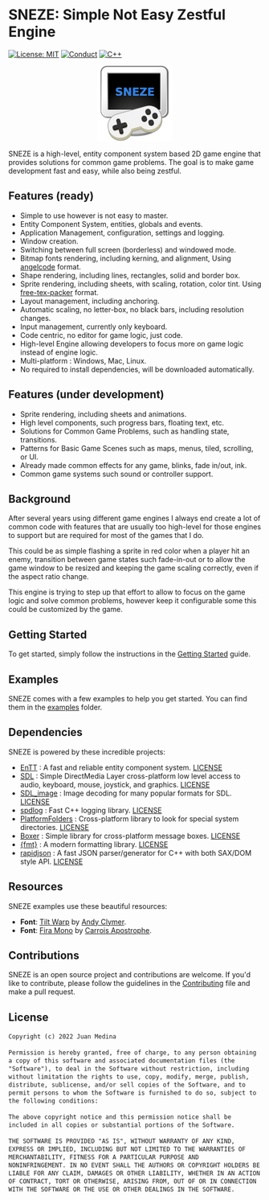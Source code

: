 # SNEZE: Simple Not Easy Zestful Engine
[![License: MIT](https://img.shields.io/badge/License-MIT-yellow.svg?style=for-the-badge)](https://opensource.org/licenses/MIT)
[![Conduct](https://img.shields.io/badge/Conduct-Covenat%202.0-yellow.svg?style=for-the-badge)](https://www.contributor-covenant.org/version/2/0/code_of_conduct/)
[![C++](https://img.shields.io/badge/20-yellow.svg?style=for-the-badge&logo=c%2B%2B&logoColor=white&labelColor=gray)](https://en.cppreference.com/w/cpp/20)

<p style="text-align: center">
  <img src="examples/media/sprites/sneze.png" width="150" alt="sneze logo">
</p>

SNEZE is a high-level, entity component system based 2D game engine that provides solutions for common game problems. The goal is to make game development fast and easy, while also being zestful.

## Features (ready)
- Simple to use however is not easy to master.
- Entity Component System, entities, globals and events.
- Application Management, configuration, settings and logging.
- Window creation.
- Switching between full screen (borderless) and windowed mode.
- Bitmap fonts rendering, including kerning, and alignment, Using [angelcode](https://www.angelcode.com/products/bmfont/) format.
- Shape rendering, including lines, rectangles, solid and border box.
- Sprite rendering, including sheets, with scaling, rotation, color tint. Using [free-tex-packer](http://free-tex-packer.com/) format.
- Layout management, including anchoring.
- Automatic scaling, no letter-box, no black bars, including resolution changes.
- Input management, currently only keyboard.
- Code centric, no editor for game logic, just code.
- High-level Engine allowing developers to focus more on game logic instead of engine logic.
- Multi-platform : Windows, Mac, Linux.
- No required to install dependencies, will be downloaded automatically.

## Features (under development)
- Sprite rendering, including sheets and animations.
- High level components, such progress bars, floating text, etc.
- Solutions for Common Game Problems, such as handling state, transitions.
- Patterns for Basic Game Scenes such as maps, menus, tiled, scrolling, or UI.
- Already made common effects for any game, blinks, fade in/out, ink.
- Common game systems such sound or controller support.

## Background
After several years using different game engines I always end create a lot of common code with features that are usually too high-level for those engines to support but are required for most of the games that I do. 

This could be as simple flashing a sprite in red color when a player hit an enemy, transition between game states such fade-in-out or to allow the game window to be resized and keeping the game scaling correctly, even if the aspect ratio change.

This engine is trying to step up that effort to allow to focus on the game logic and solve common problems, however keep it configurable some this could be customized by the game.

## Getting Started
To get started, simply follow the instructions in the [Getting Started](GETTING_STARTED.MD) guide.

## Examples

SNEZE comes with a few examples to help you get started. You can find them in the [examples](examples) folder.

## Dependencies

SNEZE is powered by these incredible projects:

- [EnTT](https://github.com/skypjack/entt) : A fast and reliable entity component system. [LICENSE](https://github.com/skypjack/entt/blob/master/LICENSE)
- [SDL](https://www.libsdl.org/) : Simple DirectMedia Layer cross-platform low level access to  audio, keyboard, mouse, joystick, and graphics. [LICENSE](https://www.libsdl.org/license.php)
- [SDL_image](https://github.com/libsdl-org/SDL_image) : Image decoding for many popular formats for SDL. [LICENSE](https://www.libsdl.org/license.php)
- [spdlog](https://github.com/gabime/spdlog) : Fast C++ logging library. [LICENSE](https://github.com/gabime/spdlog/blob/v1.x/LICENSE)
- [PlatformFolders](https://github.com/sago007/PlatformFolders) : Cross-platform library to look for special system directories. [LICENSE](https://github.com/sago007/PlatformFolders/blob/master/LICENSE)
- [Boxer](https://github.com/aaronmjacobs/Boxer) : Simple library for cross-platform message boxes. [LICENSE](https://github.com/aaronmjacobs/Boxer/blob/master/LICENSE)
- [{fmt}](https://github.com/fmtlib/fmt) : A modern formatting library. [LICENSE](https://github.com/fmtlib/fmt/blob/master/LICENSE.rst)
- [rapidjson](https://github.com/Tencent/rapidjson) : A fast JSON parser/generator for C++ with both SAX/DOM style API. [LICENSE](https://github.com/Tencent/rapidjson/blob/master/license.txt)

## Resources

SNEZE examples use these beautiful resources:

- **Font**: [Tilt Warp](https://fonts.google.com/specimen/Tilt+Warp) by [Andy Clymer](https://github.com/andyclymer).
- **Font**: [Fira Mono](https://fonts.google.com/specimen/Fira+Mono) by [Carrois Apostrophe](https://carrois.com/).

## Contributions

SNEZE is an open source project and contributions are welcome. If you'd like to contribute, please follow the guidelines in the [Contributing](CONTRIBUTING.md) file and make a pull request.

## License
```
Copyright (c) 2022 Juan Medina

Permission is hereby granted, free of charge, to any person obtaining
a copy of this software and associated documentation files (the
"Software"), to deal in the Software without restriction, including
without limitation the rights to use, copy, modify, merge, publish,
distribute, sublicense, and/or sell copies of the Software, and to
permit persons to whom the Software is furnished to do so, subject to
the following conditions:

The above copyright notice and this permission notice shall be
included in all copies or substantial portions of the Software.

THE SOFTWARE IS PROVIDED "AS IS", WITHOUT WARRANTY OF ANY KIND,
EXPRESS OR IMPLIED, INCLUDING BUT NOT LIMITED TO THE WARRANTIES OF
MERCHANTABILITY, FITNESS FOR A PARTICULAR PURPOSE AND
NONINFRINGEMENT. IN NO EVENT SHALL THE AUTHORS OR COPYRIGHT HOLDERS BE
LIABLE FOR ANY CLAIM, DAMAGES OR OTHER LIABILITY, WHETHER IN AN ACTION
OF CONTRACT, TORT OR OTHERWISE, ARISING FROM, OUT OF OR IN CONNECTION
WITH THE SOFTWARE OR THE USE OR OTHER DEALINGS IN THE SOFTWARE.
```
